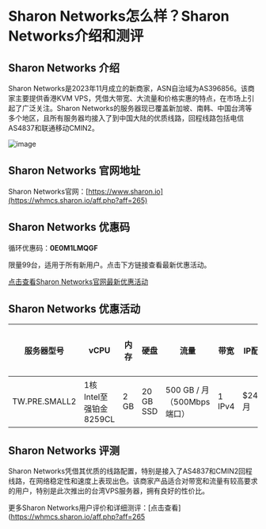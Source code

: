 # Sharon Networks怎么样？Sharon Networks介绍和测评

## Sharon Networks 介绍
Sharon Networks是2023年11月成立的新商家，ASN自治域为AS396856。该商家主要提供香港KVM VPS，凭借大带宽、大流量和价格实惠的特点，在市场上引起了广泛关注。Sharon Networks的服务器现已覆盖新加坡、南韩、中国台湾等多个地区，且所有服务器均接入了到中国大陆的优质线路，回程线路包括电信AS4837和联通移动CMIN2。

![image](https://github.com/user-attachments/assets/681c4831-ee7c-498a-9125-7132f932d789)

## Sharon Networks 官网地址
Sharon Networks官网：[https://www.sharon.io](https://whmcs.sharon.io/aff.php?aff=265)

## Sharon Networks 优惠码
循环优惠码：**0E0M1LMQGF**  

限量99台，适用于所有新用户。点击下方链接查看最新优惠活动。  

[点击查看Sharon Networks官网最新优惠活动](https://whmcs.sharon.io/aff.php?aff=265)

## Sharon Networks 优惠活动

| 服务器型号        | vCPU                | 内存     | 硬盘           | 流量                | 带宽       | IP配置   | 价格    | 购买链接 |
|-------------------|---------------------|----------|----------------|---------------------|------------|----------|---------|-----------|
| TW.PRE.SMALL2      | 1核 Intel至强铂金8259CL | 2 GB    | 20 GB SSD      | 500 GB / 月（500Mbps端口）| 1 IPv4    | $24.8/月 | [购买地址](https://whmcs.sharon.io/aff.php?aff=265&pid=64) |

## Sharon Networks 评测
Sharon Networks凭借其优质的线路配置，特别是接入了AS4837和CMIN2回程线路，在网络稳定性和速度上表现出色。该商家产品适合对带宽和流量有较高要求的用户，特别是此次推出的台湾VPS服务器，拥有良好的性价比。

更多Sharon Networks用户评价和详细测评：[点击查看](https://whmcs.sharon.io/aff.php?aff=265
